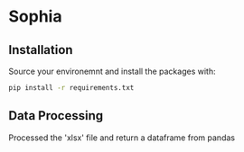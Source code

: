 # Sophia

## Installation 
Source your environemnt and install the packages with:

```bash
pip install -r requirements.txt
```

## Data Processing
Processed the 'xlsx' file and return a dataframe from pandas
